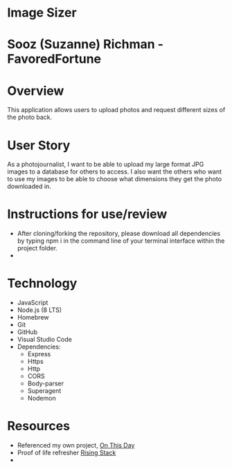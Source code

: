 # Image Sizer

# Sooz (Suzanne) Richman - FavoredFortune

# Overview
This application allows users to upload photos and request different sizes of the photo back.

# User Story
As a photojournalist, I want to be able to upload my large format JPG images to a database for others to access. I also want the others who want to use my images to be able to choose what dimensions they get the photo downloaded in.

# Instructions for use/review
- After cloning/forking the repository, please download all dependencies by typing npm i in the command line of your terminal interface within the project folder.
- 

# Technology
 - JavaScript
 - Node.js (8 LTS)
 - Homebrew
 - Git
 - GitHub
 - Visual Studio Code
 - Dependencies:
    - Express
    - Https
    - Http
    - CORS
    - Body-parser
    - Superagent
    - Nodemon

# Resources
- Referenced my own project, [On This Day](On-This-Day/thisday-server)
- Proof of life refresher [Rising Stack](https://blog.risingstack.com/your-first-node-js-http-server/)
- 